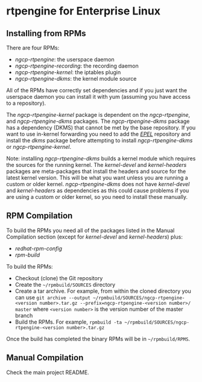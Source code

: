 rtpengine for Enterprise Linux
==================================

Installing from RPMs
--------------------

There are four RPMs:

- *ngcp-rtpengine*: the userspace daemon
- *ngcp-rtpengine-recording*: the recording daemon
- *ngcp-rtpengine-kernel*: the iptables plugin
- *ngcp-rtpengine-dkms*: the kernel module source

All of the RPMs have correctly set dependencies and if you just want the
userspace daemon you can install it with yum (assuming you have access to a repository).

The *ngcp-rtpengine-kernel* package is dependent on the
*ngcp-rtpengine*, and *ngcp-rtpengine-dkms* packages. The
*ngcp-rtpengine-dkms* package has a dependency (DKMS) that cannot be met
by the base repository. If you want to use in-kernel forwarding you
need to add the [*EPEL*](http://fedoraproject.org/wiki/EPEL) repository and
install the *dkms* package before attempting to install
*ngcp-rtpengine-dkms* or *ngcp-rtpengine-kernel*.

Note: installing *ngcp-rtpengine-dkms* builds a kernel module which requires
the sources for the running kernel. The *kernel-devel* and *kernel-headers*
packages are meta-packages that install the headers and source for the latest
kernel version. This will be what you want unless you are running a custom
or older kernel. *ngcp-rtpengine-dkms* does not have *kernel-devel* and
*kernel-headers* as dependencies as this could cause problems if you are using
a custom or older kernel, so you need to install these manually.


RPM Compilation
---------------

To build the RPMs you need all of the packages listed in the Manual Compilation
section (except for *kernel-devel* and *kernel-headers*) plus:

- *redhat-rpm-config*
- *rpm-build*

To build the RPMs:
- Checkout (clone) the Git repository
- Create the `~/rpmbuild/SOURCES` directory
- Create a tar archive.  For example, from within the cloned directory you can
  use
  `git archive --output ~/rpmbuild/SOURCES/ngcp-rtpengine-<version number>.tar.gz --prefix=ngcp-rtpengine-<version number>/ master`
  where `<version number>` is the version number of the master branch
- Build the RPMs. For example,
   `rpmbuild -ta ~/rpmbuild/SOURCES/ngcp-rtpengine-<version number>.tar.gz`

Once the build has completed the binary RPMs will be in `~/rpmbuild/RPMS`.


Manual Compilation
------------------

Check the main project README.
